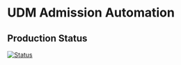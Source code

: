 # UDM Admission Automation
## Production Status
[![Status](https://github.com/Universidad-De-Manila-Automation/UDM_Admission_Automation/actions/workflows/main.yml/badge.svg)](https://github.com/Universidad-De-Manila-Automation/UDM_Admission_Automation/actions/workflows/main.yml)

